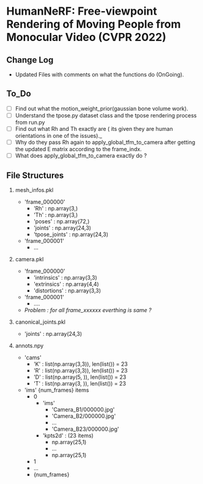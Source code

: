 # HumanNeRF: Free-viewpoint Rendering of Moving People from Monocular Video (CVPR 2022)

## Change Log
 - Updated Files with comments on what the functions do (OnGoing).
## To_Do
- [ ] Find out what the motion_weight_prior(gaussian bone volume work).
- [ ] Understand the tpose.py dataset class and the tpose rendering process from run.py
- [ ] Find out what Rh and Th exactly are ( its given they are human orientations in one of the issues)._
- [ ] Why do they pass Rh again to apply_global_tfm_to_camera after getting the updated E matrix according to the frame_indx.
- [ ] What does apply_global_tfm_to_camera exactly do ?

## File Structures

1. mesh_infos.pkl
    - 'frame_000000'
        - 'Rh'           : np.array(3,)
        - 'Th'           : np.array(3,)
        - 'poses'        : np.array(72,)
        - 'joints'       : np.array(24,3)
        - 'tpose_joints' : np.array(24,3) 
    - 'frame_000001'
        - ...

2. camera.pkl
    - 'frame_000000'
        - 'intrinsics'  : np.array(3,3)
        - 'extrinsics'  : np.array(4,4)
        - 'distortions' : np.array(3,3)
    - 'frame_000001'
        - ....
    - *Problem : for all frame_xxxxxx everthing is same ?*

3. canonical_joints.pkl
    - 'joints' : np.array(24,3)
4. annots.npy
    - 'cams'
        - 'K' : list(np.array(3,3)), len(list()) = 23 
        - 'R' : list(np.array(3,3)), len(list()) = 23
        - 'D' : list(np.array(5, )), len(list()) = 23
        - 'T' : list(np.array(3, )), len(list()) = 23
    - 'ims' {num_frames} items
        - 0
            - 'ims'
                - 'Camera_B1/000000.jpg'
                - 'Camera_B2/000000.jpg'
                - ...
                - 'Camera_B23/000000.jpg'
            - 'kpts2d' : (23 items)
                - np.array(25,1)
                - ...
                - np.array(25,1)
        - 1 
        - ...
        - {num_frames}
            